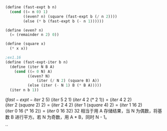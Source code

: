 ```lisp
(define (fast-expt b n)
  (cond ((= n 0) 1)
        ((even? n) (square (fast-expt b (/ n 2))))
        (else (* b (fast-expt b (- n 1))))))

(define (even? n)
  (= (remainder n 2) 0))

(define (square x)
  (* x x))
```


```lisp
;ex1.16
(define (fast-expt-iter b n)
  (define (iter N B A)
    (cond ((= 0 N) A)
          ((even? N)
              (iter (/ N 2) (square B) A))
          (else (iter (- N 1) B (* B A)))))
  (iter n b 1))
```
$(fast-expt-iter~2~5)$
$(iter~5~2~1)$
$(iter~4~2~(*~2~1)) = (iter~4~2~2)$
$(iter~2~(square~2)~2) = (iter~2~4~2)$
$(iter~1~(square~4)~2) = (iter~1~16~2)$
$(iter~0~16~(*~16~2)) = (iter~0~16~32)$
$32$
相当于用 A 存储结果，当 N 为偶数，将基数 B 进行平方。若 N 为奇数，用 A * B，同时 N - 1。

``
